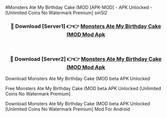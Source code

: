 #Monsters Ate My Birthday Cake (MOD [APK-MOD] - APK Unlocked - [Unlimited Coins No Watermark Premium] sm5l2



<div align="center">

<h3>🔴 Download [Server1] 👉👉 <a href="https://momento.my/?title=Monsters_Ate_My_Birthday_Cake_(MOD">Monsters Ate My Birthday Cake (MOD Mod Apk</a></h3><br>

<h3>🔴 Download [Server2] 👉👉 <a href="https://momento.my/?title=Monsters_Ate_My_Birthday_Cake_(MOD">Monsters Ate My Birthday Cake (MOD Mod Apk</a></h3>
</div>



Download Monsters Ate My Birthday Cake (MOD beta APK Unlocked

Free Monsters Ate My Birthday Cake (MOD beta APK Unlocked [Unlimited Coins No Watermark Premium]

Download Monsters Ate My Birthday Cake (MOD beta APK Unlocked [Unlimited Coins No Watermark Premium] Mod For Android
